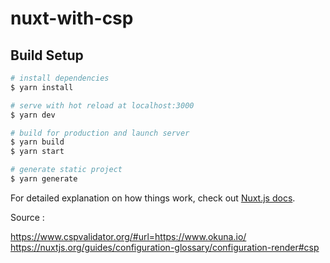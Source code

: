 # nuxt-with-csp

## Build Setup

```bash
# install dependencies
$ yarn install

# serve with hot reload at localhost:3000
$ yarn dev

# build for production and launch server
$ yarn build
$ yarn start

# generate static project
$ yarn generate
```

For detailed explanation on how things work, check out [Nuxt.js docs](https://nuxtjs.org).


Source : 

https://www.cspvalidator.org/#url=https://www.okuna.io/
https://nuxtjs.org/guides/configuration-glossary/configuration-render#csp

